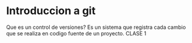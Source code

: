 # Introduccion a git
Que es un control de versiones?
Es un sistema que registra cada cambio que se realiza en codigo fuente de un proyecto.
CLASE 1
